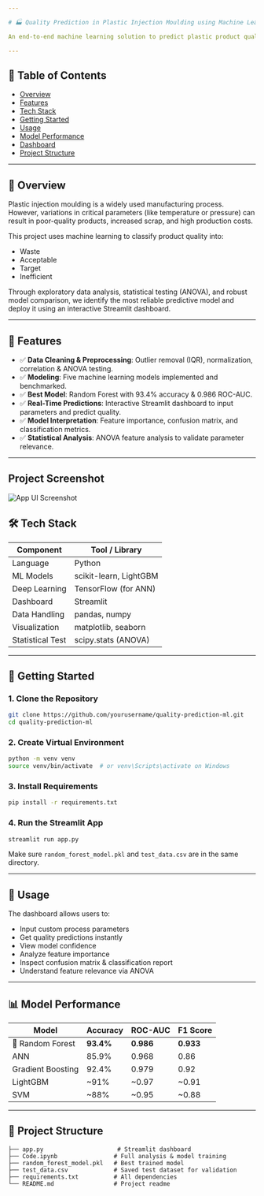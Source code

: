 ```yaml
---

# 🏭 Quality Prediction in Plastic Injection Moulding using Machine Learning

An end-to-end machine learning solution to predict plastic product quality from injection moulding parameters—featuring advanced model comparison, statistical validation, and a real-time prediction dashboard.

---
```


## 📌 Table of Contents

* [Overview](#overview)
* [Features](#features)
* [Tech Stack](#tech-stack)
* [Getting Started](#getting-started)
* [Usage](#usage)
* [Model Performance](#model-performance)
* [Dashboard](#dashboard)
* [Project Structure](#project-structure)

---

## 📖 Overview

Plastic injection moulding is a widely used manufacturing process. However, variations in critical parameters (like temperature or pressure) can result in poor-quality products, increased scrap, and high production costs.

This project uses machine learning to classify product quality into:

* Waste
* Acceptable
* Target
* Inefficient

Through exploratory data analysis, statistical testing (ANOVA), and robust model comparison, we identify the most reliable predictive model and deploy it using an interactive Streamlit dashboard.

---

## 🚀 Features

* ✅ **Data Cleaning & Preprocessing**: Outlier removal (IQR), normalization, correlation & ANOVA testing.
* ✅ **Modeling**: Five machine learning models implemented and benchmarked.
* ✅ **Best Model**: Random Forest with 93.4% accuracy & 0.986 ROC-AUC.
* ✅ **Real-Time Predictions**: Interactive Streamlit dashboard to input parameters and predict quality.
* ✅ **Model Interpretation**: Feature importance, confusion matrix, and classification metrics.
* ✅ **Statistical Analysis**: ANOVA feature analysis to validate parameter relevance.

---

## Project Screenshot

![App UI Screenshot](https://drive.google.com/uc?export=view&id=16XyDa1zo6ch9crDlKTL8P46I1PHd_mYj)



## 🛠 Tech Stack

| Component        | Tool / Library         |
| ---------------- | ---------------------- |
| Language         | Python                 |
| ML Models        | scikit-learn, LightGBM |
| Deep Learning    | TensorFlow (for ANN)   |
| Dashboard        | Streamlit              |
| Data Handling    | pandas, numpy          |
| Visualization    | matplotlib, seaborn    |
| Statistical Test | scipy.stats (ANOVA)    |

---

## 🧰 Getting Started

### 1. Clone the Repository

```bash
git clone https://github.com/yourusername/quality-prediction-ml.git
cd quality-prediction-ml
```

### 2. Create Virtual Environment

```bash
python -m venv venv
source venv/bin/activate  # or venv\Scripts\activate on Windows
```

### 3. Install Requirements

```bash
pip install -r requirements.txt
```

### 4. Run the Streamlit App

```bash
streamlit run app.py
```

Make sure `random_forest_model.pkl` and `test_data.csv` are in the same directory.

---

## 🧪 Usage

The dashboard allows users to:

* Input custom process parameters
* Get quality predictions instantly
* View model confidence
* Analyze feature importance
* Inspect confusion matrix & classification report
* Understand feature relevance via ANOVA

---

## 📊 Model Performance

| Model             | Accuracy  | ROC-AUC   | F1 Score  |
| ----------------- | --------- | --------- | --------- |
| 🎯 Random Forest  | **93.4%** | **0.986** | **0.933** |
| ANN               | 85.9%     | 0.968     | 0.86      |
| Gradient Boosting | 92.4%     | 0.979     | 0.92      |
| LightGBM          | \~91%     | \~0.97    | \~0.91    |
| SVM               | \~88%     | \~0.95    | \~0.88    |

---

## 📁 Project Structure

```
├── app.py                     # Streamlit dashboard
├── Code.ipynb                # Full analysis & model training
├── random_forest_model.pkl   # Best trained model
├── test_data.csv             # Saved test dataset for validation
├── requirements.txt          # All dependencies
└── README.md                 # Project readme
```
